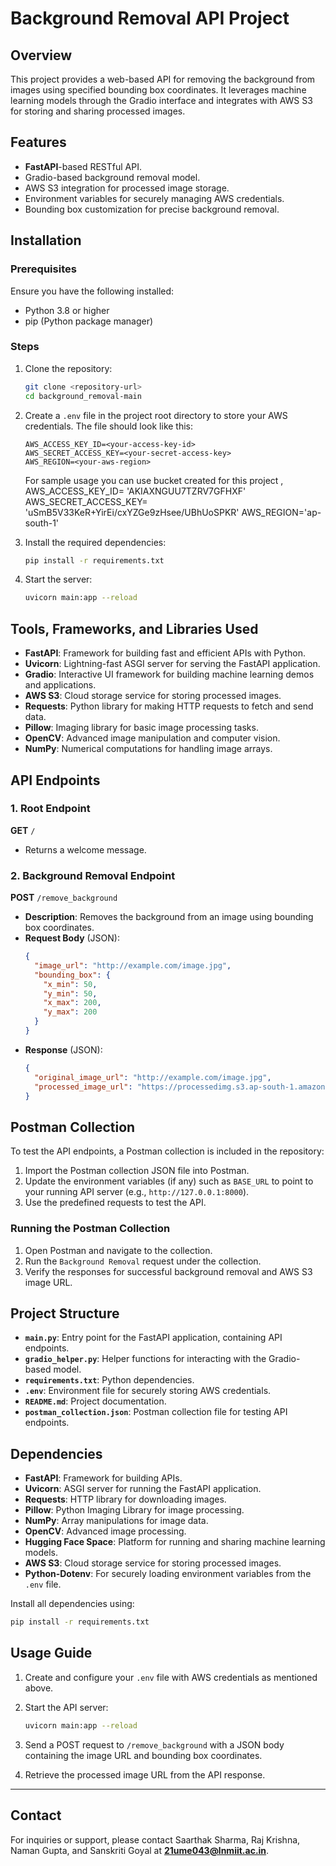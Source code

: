 # Background Removal API Project

## Overview
This project provides a web-based API for removing the background from images using specified bounding box coordinates. It leverages machine learning models through the Gradio interface and integrates with AWS S3 for storing and sharing processed images.

## Features
- **FastAPI**-based RESTful API.
- Gradio-based background removal model.
- AWS S3 integration for processed image storage.
- Environment variables for securely managing AWS credentials.
- Bounding box customization for precise background removal.

## Installation

### Prerequisites
Ensure you have the following installed:
- Python 3.8 or higher
- pip (Python package manager)

### Steps
1. Clone the repository:
   ```bash
   git clone <repository-url>
   cd background_removal-main
   ```

2. Create a `.env` file in the project root directory to store your AWS credentials. The file should look like this:
   ```
   AWS_ACCESS_KEY_ID=<your-access-key-id>
   AWS_SECRET_ACCESS_KEY=<your-secret-access-key>
   AWS_REGION=<your-aws-region>
   ```
   For sample usage you can use bucket created for this project ,
   AWS_ACCESS_KEY_ID= 'AKIAXNGUU7TZRV7GFHXF'
   AWS_SECRET_ACCESS_KEY= 'uSmB5V33KeR+YirEi/cxYZGe9zHsee/UBhUoSPKR'
   AWS_REGION='ap-south-1'

4. Install the required dependencies:
   ```bash
   pip install -r requirements.txt
   ```

5. Start the server:
   ```bash
   uvicorn main:app --reload
   ```

## Tools, Frameworks, and Libraries Used
- **FastAPI**: Framework for building fast and efficient APIs with Python.
- **Uvicorn**: Lightning-fast ASGI server for serving the FastAPI application.
- **Gradio**: Interactive UI framework for building machine learning demos and applications.
- **AWS S3**: Cloud storage service for storing processed images.
- **Requests**: Python library for making HTTP requests to fetch and send data.
- **Pillow**: Imaging library for basic image processing tasks.
- **OpenCV**: Advanced image manipulation and computer vision.
- **NumPy**: Numerical computations for handling image arrays.

## API Endpoints

### 1. Root Endpoint
**GET** `/`
- Returns a welcome message.

### 2. Background Removal Endpoint
**POST** `/remove_background`
- **Description**: Removes the background from an image using bounding box coordinates.
- **Request Body** (JSON):
  ```json
  {
    "image_url": "http://example.com/image.jpg",
    "bounding_box": {
      "x_min": 50,
      "y_min": 50,
      "x_max": 200,
      "y_max": 200
    }
  }
  ```
- **Response** (JSON):
  ```json
  {
    "original_image_url": "http://example.com/image.jpg",
    "processed_image_url": "https://processedimg.s3.ap-south-1.amazonaws.com/processed_image.png"
  }
  ```

## Postman Collection
To test the API endpoints, a Postman collection is included in the repository:
1. Import the Postman collection JSON file into Postman.
2. Update the environment variables (if any) such as `BASE_URL` to point to your running API server (e.g., `http://127.0.0.1:8000`).
3. Use the predefined requests to test the API.

### Running the Postman Collection
1. Open Postman and navigate to the collection.
2. Run the `Background Removal` request under the collection.
3. Verify the responses for successful background removal and AWS S3 image URL.

## Project Structure
- **`main.py`**: Entry point for the FastAPI application, containing API endpoints.
- **`gradio_helper.py`**: Helper functions for interacting with the Gradio-based model.
- **`requirements.txt`**: Python dependencies.
- **`.env`**: Environment file for securely storing AWS credentials.
- **`README.md`**: Project documentation.
- **`postman_collection.json`**: Postman collection file for testing API endpoints.

## Dependencies
- **FastAPI**: Framework for building APIs.
- **Uvicorn**: ASGI server for running the FastAPI application.
- **Requests**: HTTP library for downloading images.
- **Pillow**: Python Imaging Library for image processing.
- **NumPy**: Array manipulations for image data.
- **OpenCV**: Advanced image processing.
- **Hugging Face Space**: Platform for running and sharing machine learning models.
- **AWS S3**: Cloud storage service for storing processed images.
- **Python-Dotenv**: For securely loading environment variables from the `.env` file.

Install all dependencies using:
```bash
pip install -r requirements.txt
```

## Usage Guide
1. Create and configure your `.env` file with AWS credentials as mentioned above.

2. Start the API server:
   ```bash
   uvicorn main:app --reload
   ```

3. Send a POST request to `/remove_background` with a JSON body containing the image URL and bounding box coordinates.

4. Retrieve the processed image URL from the API response.

---

## Contact
For inquiries or support, please contact Saarthak Sharma, Raj Krishna, Naman Gupta, and Sanskriti Goyal at **21ume043@lnmiit.ac.in**.
